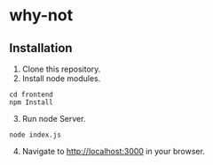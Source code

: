 # why-not

## Installation

1. Clone this repository.
2. Install node modules.
```
cd frontend
npm Install
```
3. Run node Server.
```
node index.js
```
4. Navigate to [http://localhost:3000](http://localhost:3000) in your browser.
